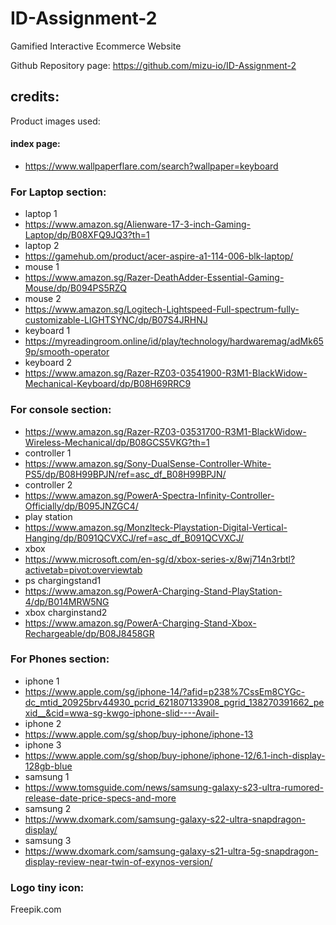 # ID-Assignment-2
Gamified Interactive Ecommerce Website

Github Repository page:
https://github.com/mizu-io/ID-Assignment-2

## credits:

Product images used:
#### index page:
 - https://www.wallpaperflare.com/search?wallpaper=keyboard

### For Laptop section:
- laptop 1
- https://www.amazon.sg/Alienware-17-3-inch-Gaming-Laptop/dp/B08XFQ9JQ3?th=1
- laptop 2
- https://gamehub.om/product/acer-aspire-a1-114-006-blk-laptop/
- mouse 1
- https://www.amazon.sg/Razer-DeathAdder-Essential-Gaming-Mouse/dp/B094PS5RZQ
- mouse 2
- https://www.amazon.sg/Logitech-Lightspeed-Full-spectrum-fully-customizable-LIGHTSYNC/dp/B07S4JRHNJ
- keyboard 1
- https://myreadingroom.online/id/play/technology/hardwaremag/adMk659p/smooth-operator
- keyboard 2
- https://www.amazon.sg/Razer-RZ03-03541900-R3M1-BlackWidow-Mechanical-Keyboard/dp/B08H69RRC9

### For console section:
- https://www.amazon.sg/Razer-RZ03-03531700-R3M1-BlackWidow-Wireless-Mechanical/dp/B08GCS5VKG?th=1
- controller 1
- https://www.amazon.sg/Sony-DualSense-Controller-White-PS5/dp/B08H99BPJN/ref=asc_df_B08H99BPJN/
- controller 2
- https://www.amazon.sg/PowerA-Spectra-Infinity-Controller-Officially/dp/B095JNZGC4/
- play station
- https://www.amazon.sg/Monzlteck-Playstation-Digital-Vertical-Hanging/dp/B091QCVXCJ/ref=asc_df_B091QCVXCJ/
- xbox
- https://www.microsoft.com/en-sg/d/xbox-series-x/8wj714n3rbtl?activetab=pivot:overviewtab
- ps chargingstand1
- https://www.amazon.sg/PowerA-Charging-Stand-PlayStation-4/dp/B014MRW5NG
- xbox charginstand2
- https://www.amazon.sg/PowerA-Charging-Stand-Xbox-Rechargeable/dp/B08J8458GR

### For Phones section:
- iphone 1
- https://www.apple.com/sg/iphone-14/?afid=p238%7CssEm8CYGc-dc_mtid_20925brv44930_pcrid_621807133908_pgrid_138270391662_pexid__&cid=wwa-sg-kwgo-iphone-slid----Avail-
- iphone 2
- https://www.apple.com/sg/shop/buy-iphone/iphone-13
- iphone 3
- https://www.apple.com/sg/shop/buy-iphone/iphone-12/6.1-inch-display-128gb-blue
- samsung 1
- https://www.tomsguide.com/news/samsung-galaxy-s23-ultra-rumored-release-date-price-specs-and-more
- samsung 2
- https://www.dxomark.com/samsung-galaxy-s22-ultra-snapdragon-display/
- samsung 3
- https://www.dxomark.com/samsung-galaxy-s21-ultra-5g-snapdragon-display-review-near-twin-of-exynos-version/

### Logo tiny icon:
Freepik.com


